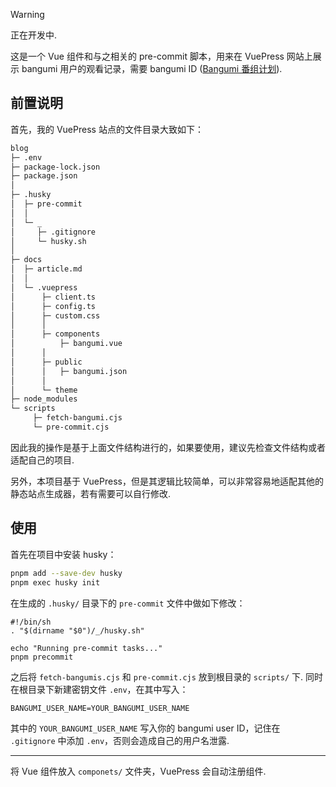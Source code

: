 > [!WARNING]
>
> 正在开发中.

这是一个 Vue 组件和与之相关的 pre-commit 脚本，用来在 VuePress 网站上展示 bangumi 用户的观看记录，需要 bangumi ID ([Bangumi 番组计划](https://bgm.tv/)).

## 前置说明

首先，我的 VuePress 站点的文件目录大致如下：

```bash
blog
├─ .env
├─ package-lock.json
├─ package.json
│
├─ .husky
│  ├─ pre-commit
│  │
│  └─ _
│     ├─ .gitignore
│     └─ husky.sh
│
├─ docs
│  ├─ article.md
│  │
│  └─ .vuepress
│      ├─ client.ts
│      ├─ config.ts
│      ├─ custom.css
│      │
│      ├─ components
│          ├─ bangumi.vue
│      │
│      ├─ public
│      │   ├─ bangumi.json
│      │
│      └─ theme
├─ node_modules
└─ scripts
     ├─ fetch-bangumi.cjs
     └─ pre-commit.cjs
```

因此我的操作是基于上面文件结构进行的，如果要使用，建议先检查文件结构或者适配自己的项目.

另外，本项目基于 VuePress，但是其逻辑比较简单，可以非常容易地适配其他的静态站点生成器，若有需要可以自行修改.

## 使用

首先在项目中安装 husky：

```bash
pnpm add --save-dev husky
pnpm exec husky init
```

在生成的 ``.husky/`` 目录下的 ``pre-commit`` 文件中做如下修改：

```
#!/bin/sh
. "$(dirname "$0")/_/husky.sh"

echo "Running pre-commit tasks..."
pnpm precommit
```

之后将 ``fetch-bangumis.cjs`` 和 ``pre-commit.cjs`` 放到根目录的 ``scripts/`` 下. 同时在根目录下新建密钥文件 ``.env``，在其中写入：

```
BANGUMI_USER_NAME=YOUR_BANGUMI_USER_NAME
```

其中的 ``YOUR_BANGUMI_USER_NAME`` 写入你的 bangumi user ID，记住在 ``.gitignore`` 中添加 ``.env``，否则会造成自己的用户名泄露.

---

将 Vue 组件放入 ``componets/`` 文件夹，VuePress 会自动注册组件.

